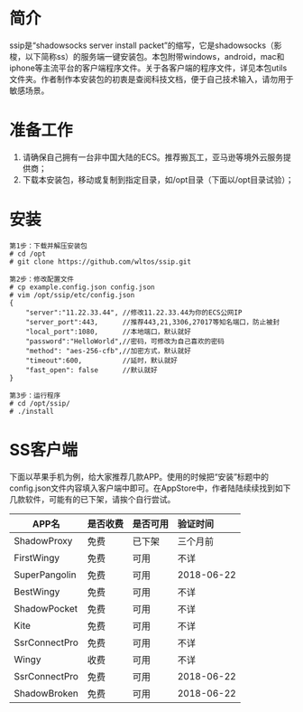 # 简介
ssip是“shadowsocks server install packet”的缩写，它是shadowsocks（影梭，以下简称ss）的服务端一键安装包。本包附带windows，android，mac和iphone等主流平台的客户端程序文件。关于各客户端的程序文件，详见本包utils文件夹。作者制作本安装包的初衷是查阅科技文档，便于自己技术输入，请勿用于敏感场景。

# 准备工作
1. 请确保自己拥有一台非中国大陆的ECS。推荐搬瓦工，亚马逊等境外云服务提供商；
2. 下载本安装包，移动或复制到指定目录，如/opt目录（下面以/opt目录试验）；

# 安装
```
第1步：下载并解压安装包
# cd /opt
# git clone https://github.com/wltos/ssip.git

第2步：修改配置文件
# cp example.config.json config.json
# vim /opt/ssip/etc/config.json
{
    "server":"11.22.33.44", //修改11.22.33.44为你的ECS公网IP
    "server_port":443,      //推荐443,21,3306,27017等知名端口，防止被封
    "local_port":1080,      //本地端口，默认就好
    "password":"HelloWorld",//密码，可修改为自己喜欢的密码
    "method": "aes-256-cfb",//加密方式，默认就好
    "timeout":600,          //延时，默认就好
    "fast_open": false      //默认就好
}

第3步：运行程序
# cd /opt/ssip/
# ./install 
```

# SS客户端
下面以苹果手机为例，给大家推荐几款APP。使用的时候把“安装”标题中的config.json文件内容填入客户端中即可。在AppStore中，作者陆陆续续找到如下几款软件，可能有的已下架，请挨个自行尝试。

|   APP名        | 是否收费 | 是否可用 |  验证时间  | 
| -----------    | :-       | :-       | :-         |
| ShadowProxy    | 免费     | 已下架   | 三个月前   |
| FirstWingy     | 免费     | 可用     | 不详       |
| SuperPangolin  | 免费     | 可用     | 2018-06-22 |
| BestWingy      | 免费     | 可用     | 不详       |
| ShadowPocket   | 免费     | 可用     | 不详       |
| Kite           | 免费     | 可用     | 不详       |
| SsrConnectPro  | 免费     | 可用     | 不详       |
| Wingy          | 收费     | 可用     | 不详       |
| SsrConnectPro  | 免费     | 可用     | 2018-06-22 |
| ShadowBroken   | 免费     | 可用     | 2018-06-22 |

